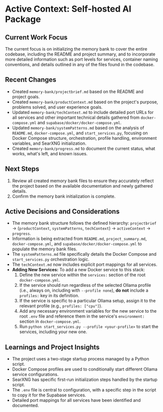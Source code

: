 # Active Context: Self-hosted AI Package

## Current Work Focus

The current focus is on initializing the memory bank to cover the entire codebase, including the README and project summary, and to incorporate more detailed information such as port levels for services, container naming conventions, and details outlined in any of the files found in the codebase.

## Recent Changes

*   Created `memory-bank/projectbrief.md` based on the README and project goals.
*   Created `memory-bank/productContext.md` based on the project's purpose, problems solved, and user experience goals.
*   Updated `memory-bank/techContext.md` to include detailed port URLs for all services and other important technical details gathered from `docker-compose.yml` and `supabase/docker/docker-compose.yml`.
*   Updated `memory-bank/systemPatterns.md` based on the analysis of `README.md`, `docker-compose.yml`, and `start_services.py`, focusing on Docker Compose structure, orchestration, profile handling, environment variables, and SearXNG initialization.
*   Created `memory-bank/progress.md` to document the current status, what works, what's left, and known issues.

## Next Steps

1.  Review all created memory bank files to ensure they accurately reflect the project based on the available documentation and newly gathered details.
2.  Confirm the memory bank initialization is complete.

## Active Decisions and Considerations

*   The memory bank structure follows the defined hierarchy: `projectbrief` -> (`productContext`, `systemPatterns`, `techContext`) -> `activeContext` -> `progress`.
*   Information is being extracted from `README.md`, `project_summary.md`, `docker-compose.yml`, and `supabase/docker/docker-compose.yml` to populate the memory bank files.
*   The `systemPatterns.md` file specifically details the Docker Compose and `start_services.py` orchestration logic.
*   The `techContext.md` now includes explicit port mappings for all services.
*   **Adding New Services:** To add a new Docker service to this stack:
    1.  Define the new service within the `services:` section of the root `docker-compose.yml`.
    2.  If the service should run regardless of the selected Ollama profile (i.e., always on, including with `--profile none`), **do not** include a `profiles:` key in its definition.
    3.  If the service is specific to a particular Ollama setup, assign it to the relevant profile (e.g., `profiles: ["cpu"]`).
    4.  Add any necessary environment variables for the new service to the root `.env` file and reference them in the service's `environment:` section in `docker-compose.yml`.
    5.  Run `python start_services.py --profile <your-profile>` to start the services, including your new one.

## Learnings and Project Insights

*   The project uses a two-stage startup process managed by a Python script.
*   Docker Compose profiles are used to conditionally start different Ollama service configurations.
*   SearXNG has specific first-run initialization steps handled by the startup script.
*   The `.env` file is central to configuration, with a specific step in the script to copy it for the Supabase services.
*   Detailed port mappings for all services have been identified and documented.
